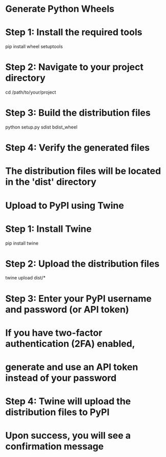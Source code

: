 # Generate Python Wheels

# Step 1: Install the required tools
pip install wheel setuptools

# Step 2: Navigate to your project directory
cd /path/to/your/project

# Step 3: Build the distribution files
python setup.py sdist bdist_wheel

# Step 4: Verify the generated files
# The distribution files will be located in the 'dist' directory

# Upload to PyPI using Twine

# Step 1: Install Twine
pip install twine

# Step 2: Upload the distribution files
twine upload dist/*

# Step 3: Enter your PyPI username and password (or API token)
# If you have two-factor authentication (2FA) enabled,
# generate and use an API token instead of your password

# Step 4: Twine will upload the distribution files to PyPI
# Upon success, you will see a confirmation message
